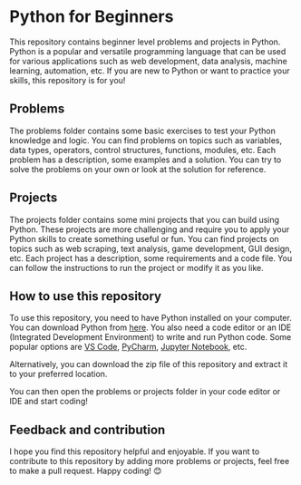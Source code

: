 # Python for Beginners

This repository contains beginner level problems and projects in Python. Python is a popular and versatile programming language that can be used for various applications such as web development, data analysis, machine learning, automation, etc. If you are new to Python or want to practice your skills, this repository is for you!

## Problems

The problems folder contains some basic exercises to test your Python knowledge and logic. You can find problems on topics such as variables, data types, operators, control structures, functions, modules, etc. Each problem has a description, some examples and a solution. You can try to solve the problems on your own or look at the solution for reference.

## Projects

The projects folder contains some mini projects that you can build using Python. These projects are more challenging and require you to apply your Python skills to create something useful or fun. You can find projects on topics such as web scraping, text analysis, game development, GUI design, etc. Each project has a description, some requirements and a code file. You can follow the instructions to run the project or modify it as you like.

## How to use this repository

To use this repository, you need to have Python installed on your computer. You can download Python from [here](https://www.python.org/downloads/). You also need a code editor or an IDE (Integrated Development Environment) to write and run Python code. Some popular options are [VS Code](https://code.visualstudio.com/), [PyCharm](https://www.jetbrains.com/pycharm/), [Jupyter Notebook](https://jupyter.org/), etc.

Alternatively, you can download the zip file of this repository and extract it to your preferred location.

You can then open the problems or projects folder in your code editor or IDE and start coding!

## Feedback and contribution

I hope you find this repository helpful and enjoyable. If you want to contribute to this repository by adding more problems or projects, feel free to make a pull request. Happy coding! 😊
